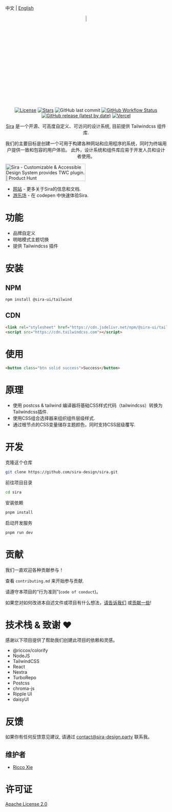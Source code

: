 中文 | [English](./README.md)

<div align="center">

<img width="7%" alt="logo" src="https://assets.sira-design.party/logo/plain.svg"/>

[![License](https://img.shields.io/github/license/sira-design/sira)](./LICENSE)
[![Stars](https://img.shields.io/github/stars/sira-design/sira?style=social)](https://github.com/sira-design/sira)
![GitHub last commit](https://img.shields.io/github/last-commit/sira-design/sira)
[![GitHub Workflow Status](https://img.shields.io/github/actions/workflow/status/sira-design/sira/publish.yml)](https://github.com/sira-design/sira/actions/workflows/publish.yml)
[![GitHub release (latest by date)](https://img.shields.io/github/v/release/sira-design/sira)](https://github.com/sira-design/sira/releases)
[![Vercel](https://img.shields.io/github/deployments/sira-design/sira/production?label=WebsiteOnVercel&logo=vercel)](https://sira-design.party)

[Sira](https://sira-design.party) 是一个开源、可高度自定义、可访问的设计系统, 目前提供 Tailwindcss 组件库.

我们的主要目标是创建一个可用于构建各种网站和应用程序的系统，同时为终端用户提供一致和包容的用户体验。
此外，设计系统和组件库应易于开发人员和设计者使用。

</div>

<a href="https://www.producthunt.com/posts/sira?utm_source=badge-featured&utm_medium=badge&utm_souce=badge-sira" target="_blank"><img src="https://api.producthunt.com/widgets/embed-image/v1/featured.svg?post_id=376721&theme=light" alt="Sira - Customizable&#0032;&#0038;&#0032;Accessible&#0032;Design&#0032;System&#0032;provides&#0032;TWC&#0032;plugin&#0046; | Product Hunt" style="width: 250px; height: 54px;" width="250" height="54" /></a>

- [网站](https://sira-design.party) - 更多关于Sira的信息和文档.
- [游乐场](https://codepen.io/riccox/pen/poOjXjd) - 在 codepen 中快速体验Sira.

# 功能

- 品牌自定义
- 明暗模式主题切换
- 提供 Tailwindcss 插件

# 安装

## NPM

```bash
npm install @sira-ui/tailwind
```

## CDN

```html
<link rel="stylesheet" href="https://cdn.jsdelivr.net/npm/@sira-ui/tailwind/dist/css/styles.css"/>
<script src="https://cdn.tailwindcss.com"></script>
```

# 使用

```html
<button class="btn solid success">Success</button>
```

# 原理

- 使用 postcss & tailwind 编译器将基础CSS样式代码（tailwindcss）转换为Tailwindcss插件.
- 使用CSS组合选择器来组织组件层级样式.
- 通过根节点的CSS变量储存主题颜色，同时支持CSS层级覆写.

# 开发

克隆这个仓库

```bash
git clone https://github.com/sira-design/sira.git
```

前往项目目录

```bash
cd sira
```

安装依赖

```bash
pnpm install
```

启动开发服务

```bash
pnpm run dev
```

# 贡献

我们一直欢迎各种贡献参与！

查看 `contributing.md` 来开始参与贡献.

请遵守本项目的“行为准则”(`code of conduct`)。

如果您对如何改进本自述文件或项目有什么想法，[请告诉我们](https://github.com/sira-design/sira/issues)
或[贡献一些](https://github.com/sira-design/sira/edit/main/README.md)!

# 技术栈 & 致谢 ♥

感谢以下项目提供了帮助我们创建此项目的依赖和灵感。

- @riccox/colorify
- NodeJS
- TailwindCSS
- React
- Nextra
- TurboRepo
- Postcss
- chroma-js
- Ripple UI
- daisyUI

# 反馈

如果你有任何反馈意见建议, 请通过 [contact@sira-design.party](mailto:contact@sira-design.party) 联系我。

## 维护者

- [Ricco Xie](mailto:ricco@riccox.com)

# 许可证

[Apache License 2.0](https://choosealicense.com/licenses/apache-2.0/)

